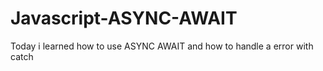 # Javascript-ASYNC-AWAIT
Today i learned how to use ASYNC AWAIT and how to handle a error with catch
